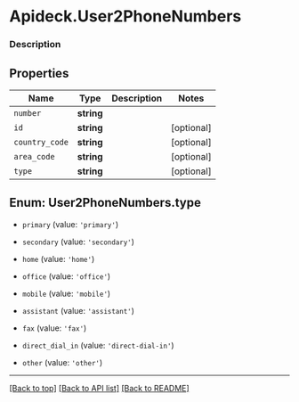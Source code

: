# Apideck.User2PhoneNumbers

### Description

## Properties
Name | Type | Description | Notes
------------ | ------------- | ------------- | -------------
`number` | **string** |  | 
`id` | **string** |  | [optional] 
`country_code` | **string** |  | [optional] 
`area_code` | **string** |  | [optional] 
`type` | **string** |  | [optional] 





<a name="User2PhoneNumbersType"></a>
## Enum: User2PhoneNumbers.type


* `primary` (value: `'primary'`)

* `secondary` (value: `'secondary'`)

* `home` (value: `'home'`)

* `office` (value: `'office'`)

* `mobile` (value: `'mobile'`)

* `assistant` (value: `'assistant'`)

* `fax` (value: `'fax'`)

* `direct_dial_in` (value: `'direct-dial-in'`)

* `other` (value: `'other'`)




---

[[Back to top]](#) [[Back to API list]](../../../../README.md#documentation-for-api-endpoints) [[Back to README]](../../../../README.md)


